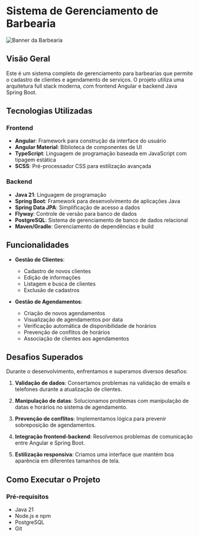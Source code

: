 # Sistema de Gerenciamento de Barbearia

![Banner da Barbearia](./src/assets/barber-logo.jpg)

## Visão Geral
Este é um sistema completo de gerenciamento para barbearias que permite o cadastro de clientes e agendamento de serviços. O projeto utiliza uma arquitetura full stack moderna, com frontend Angular e backend Java Spring Boot.

## Tecnologias Utilizadas

### Frontend
- **Angular**: Framework para construção da interface do usuário
- **Angular Material**: Biblioteca de componentes de UI
- **TypeScript**: Linguagem de programação baseada em JavaScript com tipagem estática
- **SCSS**: Pré-processador CSS para estilização avançada

### Backend
- **Java 21**: Linguagem de programação
- **Spring Boot**: Framework para desenvolvimento de aplicações Java
- **Spring Data JPA**: Simplificação de acesso a dados
- **Flyway**: Controle de versão para banco de dados
- **PostgreSQL**: Sistema de gerenciamento de banco de dados relacional
- **Maven/Gradle**: Gerenciamento de dependências e build

## Funcionalidades
- **Gestão de Clientes**:
  - Cadastro de novos clientes
  - Edição de informações
  - Listagem e busca de clientes
  - Exclusão de cadastros

- **Gestão de Agendamentos**:
  - Criação de novos agendamentos
  - Visualização de agendamentos por data
  - Verificação automática de disponibilidade de horários
  - Prevenção de conflitos de horários
  - Associação de clientes aos agendamentos

## Desafios Superados
Durante o desenvolvimento, enfrentamos e superamos diversos desafios:

1. **Validação de dados**: Consertamos problemas na validação de emails e telefones durante a atualização de clientes.

2. **Manipulação de datas**: Solucionamos problemas com manipulação de datas e horários no sistema de agendamento.

3. **Prevenção de conflitos**: Implementamos lógica para prevenir sobreposição de agendamentos.

4. **Integração frontend-backend**: Resolvemos problemas de comunicação entre Angular e Spring Boot.

5. **Estilização responsiva**: Criamos uma interface que mantém boa aparência em diferentes tamanhos de tela.

## Como Executar o Projeto

### Pré-requisitos
- Java 21
- Node.js e npm
- PostgreSQL
- Git

